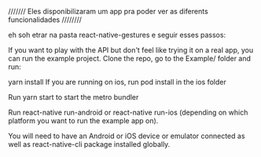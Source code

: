 /////// Eles disponibilizaram um app pra poder ver as diferents funcionalidades ////////


eh soh etrar na pasta react-native-gestures e seguir esses passos:



If you want to play with the API but don't feel like trying it on a real app, you can run the example project. Clone the repo, go to the Example/ folder and run:

  yarn install
If you are running on ios, run pod install in the ios folder

Run yarn start to start the metro bundler

Run react-native run-android or react-native run-ios (depending on which platform you want to run the example app on).

You will need to have an Android or iOS device or emulator connected as well as react-native-cli package installed globally.

